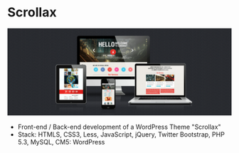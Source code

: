 # Scrollax
![alt text](https://github.com/schiz/scrollax/raw/master/ishodnik.png "Scrollax markup")
* Front-end / Back-end development of а WordPress Theme "Scrollax"
* Stack: HTMLS, CSS3, Less, JavaScript, jQuery, Twitter Bootstrap, РНР 5.3, МySQL, СМ5: WordPress
